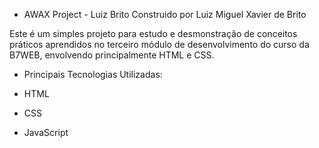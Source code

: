 - AWAX Project - Luiz Brito
Construido por Luiz Miguel Xavier de Brito

Este é um simples projeto para estudo e desmonstração de conceitos práticos aprendidos no terceiro módulo de desenvolvimento do curso da B7WEB, envolvendo principalmente HTML e CSS.

- Principais Tecnologias Utilizadas:

- HTML
- CSS
- JavaScript